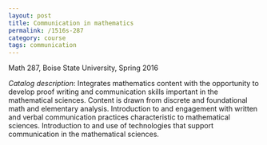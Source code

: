 ```yaml
---
layout: post
title: Communication in mathematics
permalink: /1516s-287
category: course
tags: communication
---
```

Math 287, Boise State University, Spring 2016<!--more-->

*Catalog description*: Integrates mathematics content with the opportunity to develop proof writing and communication skills important in the mathematical sciences. Content is drawn from discrete and foundational math and elementary analysis. Introduction to and engagement with written and verbal communication practices characteristic to mathematical sciences. Introduction to and use of technologies that support communication in the mathematical sciences.
